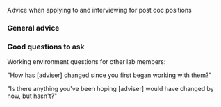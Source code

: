 Advice when applying to and interviewing for post doc positions

### General advice

### Good questions to ask

Working environment questions for other lab members:

"How has [adviser] changed since you first began working with them?"

"Is there anything you've been hoping [adviser] would have changed by now, but hasn't?"